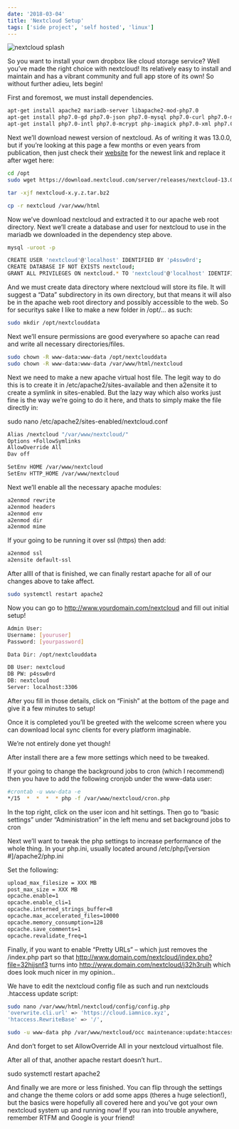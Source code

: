 ```yaml
---
date: '2018-03-04'
title: 'Nextcloud Setup'
tags: ['side project', 'self hosted', 'linux']
---
```


![nextcloud splash](/assets/images/blog/nextcloud.png)

So you want to install your own dropbox like cloud storage service? Well you’ve made the right choice with nextcloud! Its relatively easy to install and maintain and has a vibrant community and full app store of its own!
So without further adieu, lets begin!

First and foremost, we must install dependencies.

```bash
apt-get install apache2 mariadb-server libapache2-mod-php7.0
apt-get install php7.0-gd php7.0-json php7.0-mysql php7.0-curl php7.0-mbstring
apt-get install php7.0-intl php7.0-mcrypt php-imagick php7.0-xml php7.0-zip
```

Next we’ll download newest version of nextcloud. As of writing it was 13.0.0, but if you’re looking at this page a few months or even years from publication, then just check their [website](https://nextcloud.com/install/) for the newest link and replace it after wget here:

```bash
cd /opt
sudo wget https://download.nextcloud.com/server/releases/nextcloud-13.0.0.tar.bz2

tar -xjf nextcloud-x.y.z.tar.bz2

cp -r nextcloud /var/www/html
```

Now we’ve download nextcloud and extracted it to our apache web root directory. Next we’ll create a database and user for nextcloud to use in the mariadb we downloaded in the dependency step above.

```bash
mysql -uroot -p

CREATE USER 'nextcloud'@'localhost' IDENTIFIED BY 'p4ssw0rd';
CREATE DATABASE IF NOT EXISTS nextcloud;
GRANT ALL PRIVILEGES ON nextcloud.* TO 'nextcloud'@'localhost' IDENTIFIED BY 'p4ssw0rd';
```

And we must create data directory where nextcloud will store its file. It will suggest a “Data” subdirectory in its own directory, but that means it will also be in the apache web root directory and possibly accessible to the web. So for securitys sake I like to make a new folder in /opt/… as such:

```bash
sudo mkdir /opt/nextclouddata
```

Next we’ll ensure permissions are good everywhere so apache can read and write all necessary directories/files.

```bash
sudo chown -R www-data:www-data /opt/nextclouddata
sudo chown -R www-data:www-data /var/www/html/nextcloud
```

Next we need to make a new apache virtual host file. The legit way to do this is to create it in /etc/apache2/sites-available and then a2ensite it to create a symlink in sites-enabled. But the lazy way which also works just fine is the way we’re going to do it here, and thats to simply make the file directly in:

sudo nano /etc/apache2/sites-enabled/nextcloud.conf

```bash
Alias /nextcloud "/var/www/nextcloud/"
Options +FollowSymlinks
AllowOverride All
Dav off

SetEnv HOME /var/www/nextcloud
SetEnv HTTP_HOME /var/www/nextcloud
```

Next we’ll enable all the necessary apache modules:

```bash
a2enmod rewrite
a2enmod headers
a2enmod env
a2enmod dir
a2enmod mime
```

If your going to be running it over ssl (https) then add:

```bash
a2enmod ssl
a2ensite default-ssl
```

After allll of that is finished, we can finally restart apache for all of our changes above to take affect.

```bash
sudo systemctl restart apache2
```

Now you can go to http://www.yourdomain.com/nextcloud and fill out initial setup!

```bash
Admin User:
Username: [youruser]
Password: [yourpassword]

Data Dir: /opt/nextclouddata

DB User: nextcloud
DB PW: p4ssw0rd
DB: nextcloud
Server: localhost:3306
```

After you fill in those details, click on “Finish” at the bottom of the page and give it a few minutes to setup!

Once it is completed you’ll be greeted with the welcome screen where you can download local sync clients for every platform imaginable.

We’re not entirely done yet though!

After install there are a few more settings which need to be tweaked.

If your going to change the background jobs to cron (which I recommend) then you have to add the following cronjob under the www-data user:

```bash
#crontab -u www-data -e
*/15  *  *  *  * php -f /var/www/nextcloud/cron.php
```

In the top right, click on the user icon and hit settings. Then go to “basic settings” under “Administration” in the left menu and set background jobs to cron

Next we’ll want to tweak the php settings to increase performance of the whole thing. In your php.ini, usually located around /etc/php/[version #]/apache2/php.ini

Set the following:

```bash
upload_max_filesize = XXX MB
post_max_size = XXX MB
opcache.enable=1
opcache.enable_cli=1
opcache.interned_strings_buffer=8
opcache.max_accelerated_files=10000
opcache.memory_consumption=128
opcache.save_comments=1
opcache.revalidate_freq=1
```

Finally, if you want to enable “Pretty URLs” – which just removes the /index.php part so that http://www.domain.com/nextcloud/index.php?file=32hijsnf3 turns into http://www.domain.com/nextcloud/j32h3ruih which does look much nicer in my opinion..

We have to edit the nextcloud config file as such and run nextclouds .htaccess update script:

```bash
sudo nano /var/www/html/nextcloud/config/config.php
'overwrite.cli.url' => 'https://cloud.iamnico.xyz',
'htaccess.RewriteBase' => '/',

sudo -u www-data php /var/www/nextcloud/occ maintenance:update:htaccess
```

And don’t forget to set AllowOverride All in your nextcloud virtualhost file.

After all of that, another apache restart doesn’t hurt..

sudo systemctl restart apache2

And finally we are more or less finished. You can flip through the settings and change the theme colors or add some apps (theres a huge selection!), but the basics were hopefully all covered here and you’ve got your own nextcloud system up and running now! If you ran into trouble anywhere, remember RTFM and Google is your friend!
